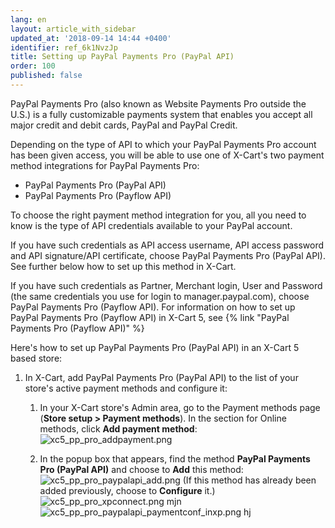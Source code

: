 ```yaml
---
lang: en
layout: article_with_sidebar
updated_at: '2018-09-14 14:44 +0400'
identifier: ref_6k1NvzJp
title: Setting up PayPal Payments Pro (PayPal API)
order: 100
published: false
---
```

PayPal Payments Pro (also known as Website Payments Pro outside the U.S.) is a fully customizable payments system that enables you accept all major credit and debit cards, PayPal and PayPal Credit.










Depending on the type of API to which your PayPal Payments Pro account has been given access, you will be able to use one of X-Cart's two payment method integrations for PayPal Payments Pro:

   * PayPal Payments Pro (PayPal API)
   * PayPal Payments Pro (Payflow API)

To choose the right payment method integration for you, all you need to know is the type of API credentials available to your PayPal account. 


If you have such credentials as API access username, API access password and API signature/API certificate, choose PayPal Payments Pro (PayPal API). See further below how to set up this method in X-Cart.

If you have such credentials as Partner, Merchant login, User and Password (the same credentials you use for login to manager.paypal.com), choose PayPal Payments Pro (Payflow API). For information on how to set up PayPal Payments Pro (Payflow API) in X-Cart 5, see {% link "PayPal Payments Pro (Payflow API)" %}

Here's how to set up PayPal Payments Pro (PayPal API) in an X-Cart 5 based store:

   1. In X-Cart, add PayPal Payments Pro (PayPal API) to the list of your store's active payment methods and configure it: 
   
      1. In your X-Cart store's Admin area, go to the Payment methods page (**Store setup > Payment methods**). In the section for Online methods, click **Add payment method**:
![xc5_pp_pro_addpayment.png]({{site.baseurl}}/attachments/ref_6k1NvzJp/xc5_pp_pro_addpayment.png)
   
      2. In the popup box that appears, find the method **PayPal Payments Pro (PayPal API)** and choose to **Add** this method:
![xc5_pp_pro_paypalapi_add.png]({{site.baseurl}}/attachments/ref_6k1NvzJp/xc5_pp_pro_paypalapi_add.png)
(If this method has already been added previously, choose to **Configure** it.)
![xc5_pp_pro_xpconnect.png]({{site.baseurl}}/attachments/ref_6k1NvzJp/xc5_pp_pro_xpconnect.png)
mjn
![xc5_pp_pro_paypalapi_paymentconf_inxp.png]({{site.baseurl}}/attachments/ref_6k1NvzJp/xc5_pp_pro_paypalapi_paymentconf_inxp.png)
hj
